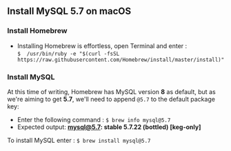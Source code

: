 ## Install MySQL 5.7 on macOS

### Install Homebrew
* Installing Homebrew is effortless, open Terminal and enter :  
 `$  /usr/bin/ruby -e "$(curl -fsSL https://raw.githubusercontent.com/Homebrew/install/master/install)"`

### Install MySQL
At this time of writing, Homebrew has MySQL version **8** as default, but as we're aiming to get **5.7**, we'll need to append `@5.7` to the default package key:

* Enter the following command : `$ brew info mysql@5.7`  
* Expected output: **mysql@5.7: stable 5.7.22 (bottled) [keg-only]**

To install MySQL enter : `$ brew install mysql@5.7`
